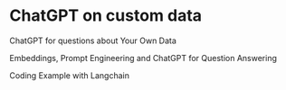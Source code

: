 # ChatGPT on custom data

ChatGPT for questions about Your Own Data

Embeddings, Prompt Engineering and ChatGPT for Question Answering

Coding Example with Langchain
